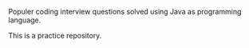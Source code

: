 Populer coding interview questions solved using Java as programming language.

This is a practice repository. 
